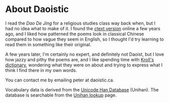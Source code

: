 # About Daoistic

I read the _Dao De Jing_
for a religious studies class
way back when,
but I had no idea
what to make of it.
I found the
[ctext version](https://ctext.org/dao-de-jing "ctext link")
online a few years ago,
and I liked how patterned the poems look
in classical Chinese
compared to how vague they seem in English,
so I thought I'd try
learning to read them
in something like their original.

A few years later,
I'm certainly no expert,
and definitely not Daoist,
but I love how
jazzy and pithy
the poems are,
and I like spending time with
[Kroll's dictionary](https://brill.com/view/title/20918 "A Student's Dictionary of Classical and Medieval Chinese"),
wondering what they were on about
and trying to express
what I think I find there
in my own words.

You can contact me
by emailing peter at daoistic.ca.

Vocabulary data
is derived from the
[Unicode Han Database](https://www.unicode.org/reports/tr38/ "tr38")
(Unihan).
The database is searchable
from the
[Unihan lookup](/unihan "Unihan lookup link")
page.
